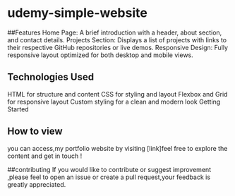 # udemy-simple-website

##Features
Home Page: A brief introduction with a header, about section, and contact details.
Projects Section: Displays a list of projects with links to their respective GitHub repositories or live demos.
Responsive Design: Fully responsive layout optimized for both desktop and mobile views.



## Technologies Used

HTML for structure and content
CSS for styling and layout
Flexbox and Grid for responsive layout
Custom styling for a clean and modern look
Getting Started

## How to view 
you can access,my portfolio website by visiting [link]feel free to explore the content and get in touch !


##contributing
If you would like to contribute or suggest improvement ,please feel to open an issue or create a pull request,your feedback is greatly appreciated.
